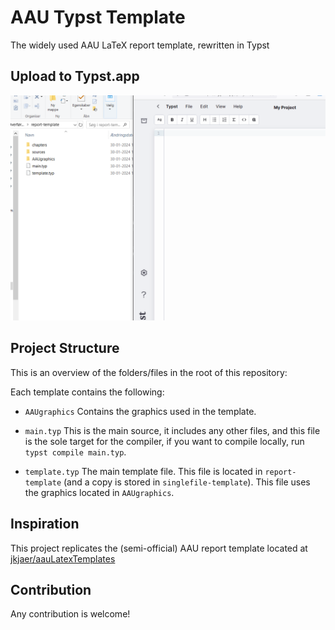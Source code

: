 # AAU Typst Template
The widely used AAU LaTeX report template, rewritten in Typst

## Upload to Typst.app
![](docs/TypstUploadDemonstration.gif)

## Project Structure
This is an overview of the folders/files in the root of this repository:

Each template contains the following:

 - `AAUgraphics`
Contains the graphics used in the template.

 - `main.typ`
This is the main source, it includes any other files, and this file is the sole target for the compiler, if you want to compile locally, run `typst compile main.typ`.

 - `template.typ`
The main template file. This file is located in `report-template` (and a copy is stored in `singlefile-template`).
This file uses the graphics located in `AAUgraphics`.

## Inspiration
This project replicates the (semi-official) AAU report template located at [jkjaer/aauLatexTemplates](https://github.com/jkjaer/aauLatexTemplates)

## Contribution
Any contribution is welcome!